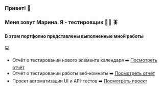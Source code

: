 ### Привет! :wave:
### Меня зовут Марина. Я - тестировщик :female_detective: :cockroach:
#### В этом портфолио представлены выполненные мной работы
:computer:
- Отчёт о тестировании нового элемента календаря :arrow_right: [Посмотреть отчёт](https://docs.google.com/document/d/1h2A4N-eqHofevCjlsruygdD_QIRWbeGuUl1_9-pxxH8/edit?usp=sharing)
- Отчёт о тестировании работы веб-комнаты :arrow_right: [Посмотреть отчёт](https://docs.google.com/document/d/1Eqo9IdOcAS54OtnKDL2Pyz17LJhcX4UBC-279Qiezxk/edit?usp=sharing)
- Проект автоматизации UI и API-тестов :arrow_right: [Посмотреть проект](https://github.com/MarinaAlPu/trello_boards_cards_ui_api.git)
